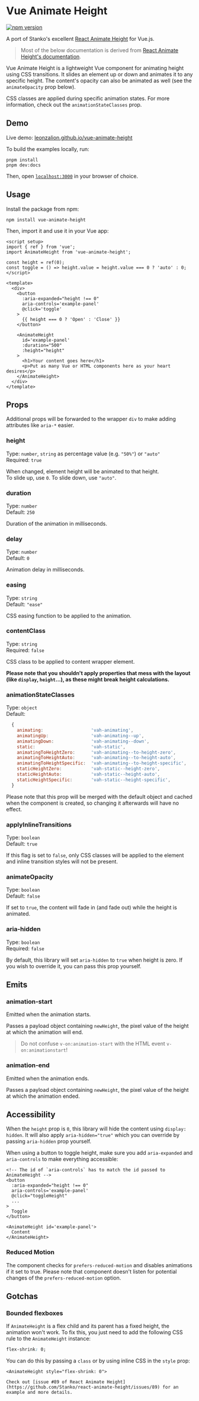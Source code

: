 # Vue Animate Height

[![npm version](https://img.shields.io/npm/v/vue-animate-height)](https://npmjs.com/package/vue-animate-height)

A port of Stanko's excellent [React Animate Height](https://github.com/Stanko/react-animate-height) for Vue.js.

> Most of the below documentation is derived from [React Animate Height's documentation](https://github.com/Stanko/react-animate-height/blob/master/README.md).

Vue Animate Height is a lightweight Vue component for animating height using CSS transitions.
It slides an element up or down and animates it to any specific height.
The content's opacity can also be animated as well (see the `animateOpacity` prop below).

CSS classes are applied during specific animation states. For more information, check out the `animationStateClasses` prop.

## Demo

Live demo: [leonzalion.github.io/vue-animate-height](https://leonzalion.github.io/vue-animate-height/)

To build the examples locally, run:

```shell
pnpm install
pnpm dev:docs
```

Then, open [`localhost:3000`](http://localhost:3000) in your browser of choice.

## Usage

Install the package from npm:

```shell
npm install vue-animate-height
```

Then, import it and use it in your Vue app:

```vue
<script setup>
import { ref } from 'vue';
import AnimateHeight from 'vue-animate-height';

const height = ref(0);
const toggle = () => height.value = height.value === 0 ? 'auto' : 0;
</script>

<template>
  <div>
    <button
      :aria-expanded="height !== 0"
      aria-controls='example-panel'
      @click='toggle'
    >
      {{ height === 0 ? 'Open' : 'Close' }}
    </button>

    <AnimateHeight
      id='example-panel'
      :duration="500"
      :height="height"
    >
      <h1>Your content goes here</h1>
      <p>Put as many Vue or HTML components here as your heart desires</p>
    </AnimateHeight>
  </div>
</template>
```

## Props

Additional props will be forwarded to the wrapper `div` to make adding attributes like `aria-*` easier.

### height

Type: `number`, `string` as percentage value (e.g. `"50%"`) or `"auto"`
\
Required: `true`

When changed, element height will be animated to that height.
\
To slide up, use `0`. To slide down, use `"auto"`.

### duration

Type: `number`
\
Default: `250`

Duration of the animation in milliseconds.

### delay

Type: `number`
\
Default: `0`

Animation delay in milliseconds.

### easing

Type: `string`
\
Default: `"ease"`

CSS easing function to be applied to the animation.

### contentClass

Type: `string`
\
Required: `false`

CSS class to be applied to content wrapper element.

**Please note that you shouldn't apply properties that mess with the layout (like `display`, `height`...), as these might break height calculations.**

### animationStateClasses

Type: `object`
\
Default: 
```javascript
  {
    animating:                  'vah-animating',
    animatingUp:                'vah-animating--up',
    animatingDown:              'vah-animating--down',
    static:                     'vah-static',
    animatingToHeightZero:      'vah-animating--to-height-zero',
    animatingToHeightAuto:      'vah-animating--to-height-auto',
    animatingToHeightSpecific:  'vah-animating--to-height-specific',
    staticHeightZero:           'vah-static--height-zero',
    staticHeightAuto:           'vah-static--height-auto',
    staticHeightSpecific:       'vah-static--height-specific',
  }
```

Please note that this prop will be merged with the default object and cached when the component is created, so changing it afterwards will have no effect.

### applyInlineTransitions

Type: `boolean`
\
Default: `true`

If this flag is set to `false`, only CSS classes will be applied to the element and inline transition styles will not be present.

### animateOpacity

Type: `boolean`
\
Default: `false`

If set to `true`, the content will fade in (and fade out) while the height is animated.

### aria-hidden

Type: `boolean`
\
Required: `false`

By default, this library will set `aria-hidden` to `true` when height is zero. If you wish to override it, you can pass this prop yourself.

## Emits

### animation-start

Emitted when the animation starts.

Passes a payload object containing `newHeight`, the pixel value of the height at which the animation will end.

> Do not confuse `v-on:animation-start` with the HTML event `v-on:animationstart`!

### animation-end

Emitted when the animation ends.

Passes a payload object containing `newHeight`, the pixel value of the height at which the animation ended.

## Accessibility

When the `height` prop is `0`, this library will hide the content using `display: hidden`. It will also apply `aria-hidden="true"` which you can override by passing `aria-hidden` prop yourself.

When using a button to toggle height, make sure you add `aria-expanded` and `aria-controls` to make everything accessible:

```vue
<!-- The id of `aria-controls` has to match the id passed to AnimateHeight -->
<button
  :aria-expanded="height !== 0"
  aria-controls='example-panel'
  @click="toggleHeight"
  ...
>
  Toggle
</button>

<AnimateHeight id='example-panel'>
  Content
</AnimateHeight>
```

### Reduced Motion

The component checks for `prefers-reduced-motion` and disables animations if it set to true. Please note that component doesn't listen for potential changes of the `prefers-reduced-motion` option.

## Gotchas

### Bounded flexboxes

If `AnimateHeight` is a flex child and its parent has a fixed height, the animation won't work. To fix this, you just need to add the following CSS rule to the `AnimateHeight` instance:

```css
flex-shrink: 0;
```

You can do this by passing a `class` or by using inline CSS in the `style` prop:

```vue
<AnimateHeight style="flex-shrink: 0">

Check out [issue #89 of React Animate Height](https://github.com/Stanko/react-animate-height/issues/89) for an example and more details.
